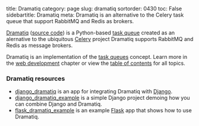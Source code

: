 title: Dramatiq
category: page
slug: dramatiq
sortorder: 0430
toc: False
sidebartitle: Dramatiq
meta: Dramatiq is an alternative to the Celery task queue that support RabbitMQ and Redis as brokers.


[Dramatiq](https://dramatiq.io) ([source code](https://github.com/Bogdanp/dramatiq))
is a Python-based [task queue](/task-queues.html)
created as an alernative to the ubiquitous [Celery](/celery.html) project
Dramatiq supports RabbitMQ and Redis as message brokers.

<div class="well see-also">Dramatiq is an implementation of the <a href="/task-queues.html">task queues</a> concept. Learn more in the <a href="/web-development.html">web development</a> chapter or view the <a href="/table-of-contents.html">table of contents</a> for all topics.</div>


### Dramatiq resources
* [django_dramatiq](https://github.com/Bogdanp/django_dramatiq) is an 
  app for integrating Dramatiq with [Django](/django.html).
* [django_dramatiq_example](https://github.com/Bogdanp/django_dramatiq_example) 
  is a simple Django project demoing how you can combine Django and Dramatiq.
* [flask_dramatiq_example](https://github.com/Bogdanp/flask_dramatiq_example) 
  is an example [Flask](/flask.html) app that shows how to use Dramatiq.

